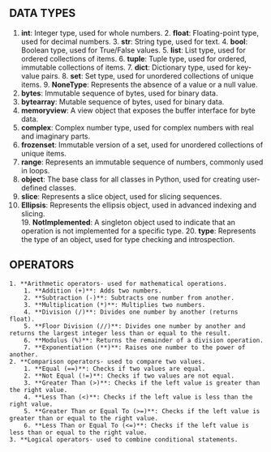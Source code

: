 ## DATA TYPES
 1. **int**: Integer type, used for whole numbers.
    2. **float**: Floating-point type, used for decimal numbers.
    3. **str**: String type, used for text.
    4. **bool**: Boolean type, used for True/False values.
    5. **list**: List type, used for ordered collections of items.
    6. **tuple**: Tuple type, used for ordered, immutable collections of items.
    7. **dict**: Dictionary type, used for key-value pairs.
    8. **set**: Set type, used for unordered collections of unique items.
    9. **NoneType**: Represents the absence of a value or a null value.
 10. **bytes**: Immutable sequence of bytes, used for binary data.
 11. **bytearray**: Mutable sequence of bytes, used for binary data.
 12. **memoryview**: A view object that exposes the buffer interface for byte data.
 13. **complex**: Complex number type, used for complex numbers with real and imaginary parts.
 14. **frozenset**: Immutable version of a set, used for unordered collections of unique items.
 15. **range**: Represents an immutable sequence of numbers, commonly used in loops.
 16. **object**: The base class for all classes in Python, used for creating user-defined classes.
 17. **slice**: Represents a slice object, used for slicing sequences.
 18. **Ellipsis**: Represents the ellipsis object, used in advanced indexing and slicing.   
    19. **NotImplemented**: A singleton object used to indicate that an operation is not implemented for a specific type.
    20. **type**: Represents the type of an object, used for type checking and introspection.

## OPERATORS
    1. **Arithmetic operators- used for mathematical operations.
        1. **Addition (+)**: Adds two numbers.
        2. **Subtraction (-)**: Subtracts one number from another.
        3. **Multiplication (*)**: Multiplies two numbers.
        4. **Division (/)**: Divides one number by another (returns float).
        5. **Floor Division (//)**: Divides one number by another and returns the largest integer less than or equal to the result.
        6. **Modulus (%)**: Returns the remainder of a division operation.
        7. **Exponentiation (**)**: Raises one number to the power of another.
    2. **Comparison operators- used to compare two values.
        1. **Equal (==)**: Checks if two values are equal.
        2. **Not Equal (!=)**: Checks if two values are not equal.
        3. **Greater Than (>)**: Checks if the left value is greater than the right value.
        4. **Less Than (<)**: Checks if the left value is less than the right value.
        5. **Greater Than or Equal To (>=)**: Checks if the left value is greater than or equal to the right value.
        6. **Less Than or Equal To (<=)**: Checks if the left value is less than or equal to the right value.  
    3. **Logical operators- used to combine conditional statements.